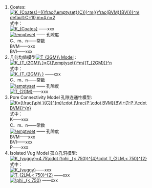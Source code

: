 1. Coates:<br> <a href="https://www.codecogs.com/eqnedit.php?latex=K_{Coates}=({\frac{\emptyset}{C})}^m({\frac{BVM}{BVI})}^n\&space;default:C=10,m=4,n=2" target="_blank"><img src="https://latex.codecogs.com/gif.latex?K_{Coates}=({\frac{\emptyset}{C})}^m({\frac{BVM}{BVI})}^n\&space;default:C=10,m=4,n=2" title="K_{Coates}=({\frac{\emptyset}{C})}^m({\frac{BVM}{BVI})}^n\ default:C=10,m=4,n=2" /></a> <br>
式中：<br><a href="https://www.codecogs.com/eqnedit.php?latex=K_{Coates}" target="_blank"><img src="https://latex.codecogs.com/gif.latex?K_{Coates}" title="K_{Coates}" /></a> ——xxx
<br><a href="https://www.codecogs.com/eqnedit.php?latex=\emptyset" target="_blank"><img src="https://latex.codecogs.com/gif.latex?\emptyset" title="\emptyset" /></a> —— 孔隙度
<br>C、m、n——常数
<br>BVM——xxx
<br>BVI——xxx
2. 几何均值模型<a href="https://www.codecogs.com/eqnedit.php?latex=T_{2GM}\&space;Model" target="_blank"><img src="https://latex.codecogs.com/gif.latex?T_{2GM}\&space;Model" title="T_{2GM}\ Model" /></a>：
<br><a href="https://www.codecogs.com/eqnedit.php?latex=K_{T_{2GM}\&space;}=C{(\emptyset)}^m{(T_{2GM})}^n" target="_blank"><img src="https://latex.codecogs.com/gif.latex?K_{T_{2GM}\&space;}=C{(\emptyset)}^m{(T_{2GM})}^n" title="K_{T_{2GM}\ }=C{(\emptyset)}^m{(T_{2GM})}^n" /></a>
<br>式中：
<br><a href="https://www.codecogs.com/eqnedit.php?latex=K_{T_{2GM}\&space;}" target="_blank"><img src="https://latex.codecogs.com/gif.latex?K_{T_{2GM}\&space;}" title="K_{T_{2GM}\ }" /></a> ——xxx
<br>C、m、n——常数
<br><a href="https://www.codecogs.com/eqnedit.php?latex=\emptyset" target="_blank"><img src="https://latex.codecogs.com/gif.latex?\emptyset" title="\emptyset" /></a> —— 孔隙度
<br><a href="https://www.codecogs.com/eqnedit.php?latex=T_{2GM}" target="_blank"><img src="https://latex.codecogs.com/gif.latex?T_{2GM}" title="T_{2GM}" /></a>——xxx
3. Pore Connectivity Model 孔隙连通性模型:
<br><a href="https://www.codecogs.com/eqnedit.php?latex=K=(\frac{\phi&space;}{C})^{m}\cdot&space;(\frac{P&space;\cdot&space;BVM}{BVI&plus;(1-P&space;)\cdot&space;BVM})^{n}" target="_blank"><img src="https://latex.codecogs.com/gif.latex?K=(\frac{\phi&space;}{C})^{m}\cdot&space;(\frac{P&space;\cdot&space;BVM}{BVI&plus;(1-P&space;)\cdot&space;BVM})^{n}" title="K=(\frac{\phi }{C})^{m}\cdot (\frac{P \cdot BVM}{BVI+(1-P )\cdot BVM})^{n}" /></a>
<br>式中：
<br>K——xxx
<br>C、m、n——常数
<br><a href="https://www.codecogs.com/eqnedit.php?latex=\emptyset" target="_blank"><img src="https://latex.codecogs.com/gif.latex?\emptyset" title="\emptyset" /></a> —— 孔隙度
<br>BVM——xxx
<br>BVI——xxx
<br>P——xxx
4. Isolated Vug Model 孤立孔洞模型:
<br><a href="https://www.codecogs.com/eqnedit.php?latex=K_{vuggy}=4.75\cdot&space;(\phi&space;_{<&space;750})^{4}\cdot&space;T_{2LM,<&space;750}^{2}" target="_blank"><img src="https://latex.codecogs.com/gif.latex?K_{vuggy}=4.75\cdot&space;(\phi&space;_{<&space;750})^{4}\cdot&space;T_{2LM,<&space;750}^{2}" title="K_{vuggy}=4.75\cdot (\phi _{< 750})^{4}\cdot T_{2LM,< 750}^{2}" /></a>
<br>式中：
<br><a href="https://www.codecogs.com/eqnedit.php?latex=K_{vuggy}" target="_blank"><img src="https://latex.codecogs.com/gif.latex?K_{vuggy}" title="K_{vuggy}" /></a>——xxx
<br><a href="https://www.codecogs.com/eqnedit.php?latex=T_{2LM,<&space;750}^{2}" target="_blank"><img src="https://latex.codecogs.com/gif.latex?T_{2LM,<&space;750}^{2}" title="T_{2LM,< 750}^{2}" /></a> ——xxx
<br><a href="https://www.codecogs.com/eqnedit.php?latex=\phi&space;_{<&space;750}" target="_blank"><img src="https://latex.codecogs.com/gif.latex?\phi&space;_{<&space;750}" title="\phi _{< 750}" /></a> ——xxx

